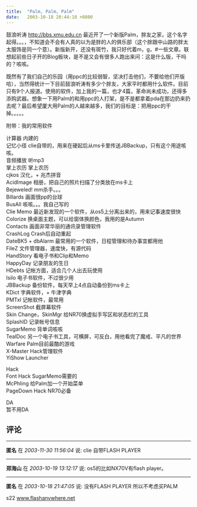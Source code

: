 ```yaml
---
title:  "Palm, Palm, Palm"
date:   2003-10-18 20:44:18 +0800
---
```


鼓浪听涛 http://bbs.xmu.edu.cn 最近开了一个新版Palm，胖友之家，这个名字起得。。。，不知道会不会有人真的以为是胖的人的俱乐部（这个胖跟中山路的胖太太服饰是同一个意）。新版新开，还没有斑竹，我只好代着m，g，#一些文章。联想起前些日子开的Blog板块，是不是又会有很多人跑出来问：这是什么版，干吗的？咳咳。  

既然有了我们自己的乐园（用ppc的比较弱智，坚决打击他们，不要给他们开版哈），当然得统计一下目前鼓浪听涛有多少个胖友，大家平时都用什么软件。目前只有9个人报道。使用的软件，加上我的一篇，也才4篇，革命尚未成功，还得多添购武器。想象一下用Palm的和用ppc的人打架，是不是都拿着pda在那边扔来扔去呢？最后希望厦大用Palm的人越来越多，我们的目标是：把用ppc的干掉。。。。。  

附带：我的常用软件  

计算器 内建的  
记忆小径 clie自带的，用来在硬起后从ms卡里传送JBBackup，只有这个用途咳咳。  
音频播放 听mp3  
掌上农历 掌上农历  
cjkos 汉化，+ 兆杰拼音  
AcidImage 相册，把自己的照片扫描了分类放在ms卡上  
Bejeweled! mm杀手。。。  
Billards 画面很pp的台球  
BusAll 咳咳。。。我自己写的  
Clie Memo 最近新发现的一个软件，从os5上分离出来的，用来记事速度很快  
Colorize 换桌面主题，可以给窗体换颜色，我用的是Autumn  
Contacts 画面非常华丽的通讯录管理软件  
CrashLog Crash后自动重起  
DateBK5 + dbAlarm 最常用的一个软件，日程管理和待办事宜都用他  
FileZ 文件管理器，速度快，有源代码  
HandStory 看电子书和Clip和Memo  
HappyDay 记录朋友的生日  
HDebts 记帐方面，适合几个人出去玩使用  
Isilo 电子书软件，不过很少用  
JBBackup 备份软件，每天早上4点自动备份到ms卡上  
KDict 字典软件，+ 牛津字典  
PMTxl 记帐软件，最常用  
ScreenShot 截屏幕软件  
Skin Change，SkinMgr 给NR70换虚拟手写区和状态栏的工具  
SplashID 记录帐号信息  
SugarMemo 背单词咳咳  
TealDoc 另一个电子书工具，可横屏，可反白，用他看完了魔戒、平凡的世界  
Warfare Palm目前最酷的游戏  
X-Master Hack管理软件  
YiShow Launcher  

Hack  
Font Hack SugarMemo需要的  
McPhling 给Palm加一个开始菜单  
PageDown Hack NR70必备  

DA  
暂不用DA  


## 评论

*****
**匿名** 在 *2003-11-30 11:56:04* 说: clie 自带FLASH PLAYER

*****
**郑海山** 在 *2003-10-19 13:12:17* 说: os5的比如NX70V有flash player。

*****
**匿名** 在 *2003-10-18 21:47:05* 说: 没有FLASH PLAYER
所以不考虑买PALM

s22
www.flashanywhere.net


